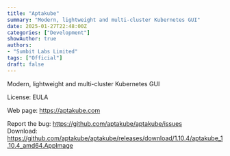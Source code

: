 ```yaml
---
title: "Aptakube"
summary: "Modern, lightweight and multi-cluster Kubernetes GUI"
date: 2025-01-27T22:48:00Z
categories: ["Development"]
showAuthor: true
authors:
- "Sumbit Labs Limited"
tags: ["Official"]
draft: false
---
```


Modern, lightweight and multi-cluster Kubernetes GUI

License: EULA

Web page: <https://aptakube.com>

Report the bug: <https://github.com/aptakube/aptakube/issues>  
Download: <https://github.com/aptakube/aptakube/releases/download/1.10.4/aptakube_1.10.4_amd64.AppImage>
